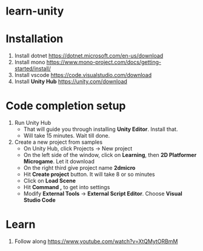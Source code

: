# learn-unity

# Installation
1. Install dotnet https://dotnet.microsoft.com/en-us/download
2. Install mono https://www.mono-project.com/docs/getting-started/install/
3. Install vscode https://code.visualstudio.com/download
4. Install **Unity Hub** https://unity.com/download

# Code completion setup
1. Run Unity Hub
   - That will guide you through installing **Unity Editor**. Install that.
   - Will take 15 minutes. Wait till done.
3. Create a new project from samples
   - On Unity Hub, click Projects -> New project
   - On the left side of the window, click on **Learning**, then **2D Platformer Microgame**. Let it download
   - On the right third give project name **2dmicro**
   - Hit **Create project** button. It will take 8 or so minutes
   - Click on **Load Scene**
   - Hit **Command ,** to get into settings
   - Modify **External Tools** -> **External Script Editor**. Choose **Visual Studio Code**

# Learn
1. Follow along https://www.youtube.com/watch?v=XtQMytORBmM
